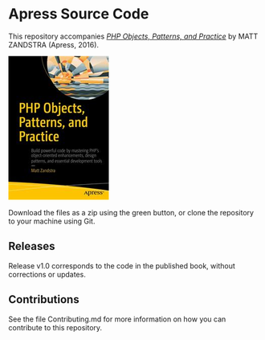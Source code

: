 # Apress Source Code

This repository accompanies [*PHP Objects, Patterns, and Practice*](http://www.apress.com/9781484219959) by MATT ZANDSTRA (Apress, 2016).

![Cover image](9781484219959.jpg)

Download the files as a zip using the green button, or clone the repository to your machine using Git.

## Releases

Release v1.0 corresponds to the code in the published book, without corrections or updates.

## Contributions

See the file Contributing.md for more information on how you can contribute to this repository.
